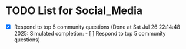 # TODO List for Social_Media

- [x] Respond to top 5 community questions  (Done at Sat Jul 26 22:14:48 2025: Simulated completion: - [ ] Respond to top 5 community questions)